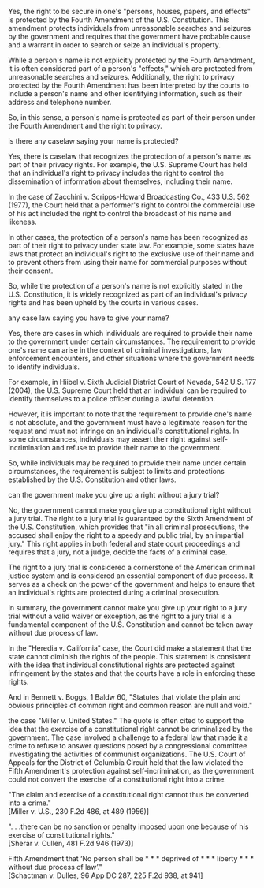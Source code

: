 Yes, the right to be secure in one's "persons, houses, papers, and effects" is protected by the Fourth Amendment of the U.S. Constitution. This amendment protects individuals from unreasonable searches and seizures by the government and requires that the government have probable cause and a warrant in order to search or seize an individual's property.

While a person's name is not explicitly protected by the Fourth Amendment, it is often considered part of a person's "effects," which are protected from unreasonable searches and seizures. Additionally, the right to privacy protected by the Fourth Amendment has been interpreted by the courts to include a person's name and other identifying information, such as their address and telephone number.

So, in this sense, a person's name is protected as part of their person under the Fourth Amendment and the right to privacy.

is there any caselaw saying your name is protected?

Yes, there is caselaw that recognizes the protection of a person's name as part of their privacy rights. For example, the U.S. Supreme Court has held that an individual's right to privacy includes the right to control the dissemination of information about themselves, including their name.

In the case of Zacchini v. Scripps-Howard Broadcasting Co., 433 U.S. 562 (1977), the Court held that a performer's right to control the commercial use of his act included the right to control the broadcast of his name and likeness.

In other cases, the protection of a person's name has been recognized as part of their right to privacy under state law. For example, some states have laws that protect an individual's right to the exclusive use of their name and to prevent others from using their name for commercial purposes without their consent.

So, while the protection of a person's name is not explicitly stated in the U.S. Constitution, it is widely recognized as part of an individual's privacy rights and has been upheld by the courts in various cases.


any case law saying you have to give your name?

Yes, there are cases in which individuals are required to provide their name to the government under certain circumstances. The requirement to provide one's name can arise in the context of criminal investigations, law enforcement encounters, and other situations where the government needs to identify individuals.

For example, in Hiibel v. Sixth Judicial District Court of Nevada, 542 U.S. 177 (2004), the U.S. Supreme Court held that an individual can be required to identify themselves to a police officer during a lawful detention.

However, it is important to note that the requirement to provide one's name is not absolute, and the government must have a legitimate reason for the request and must not infringe on an individual's constitutional rights. In some circumstances, individuals may assert their right against self-incrimination and refuse to provide their name to the government.

So, while individuals may be required to provide their name under certain circumstances, the requirement is subject to limits and protections established by the U.S. Constitution and other laws.

can the government make you give up a right without a jury trial?

No, the government cannot make you give up a constitutional right without a jury trial. The right to a jury trial is guaranteed by the Sixth Amendment of the U.S. Constitution, which provides that "in all criminal prosecutions, the accused shall enjoy the right to a speedy and public trial, by an impartial jury." This right applies in both federal and state court proceedings and requires that a jury, not a judge, decide the facts of a criminal case.

The right to a jury trial is considered a cornerstone of the American criminal justice system and is considered an essential component of due process. It serves as a check on the power of the government and helps to ensure that an individual's rights are protected during a criminal prosecution.

In summary, the government cannot make you give up your right to a jury trial without a valid waiver or exception, as the right to a jury trial is a fundamental component of the U.S. Constitution and cannot be taken away without due process of law.


In the "Heredia v. California" case, the Court did make a statement that the state cannot diminish the rights of the people. This statement is consistent with the idea that individual constitutional rights are protected against infringement by the states and that the courts have a role in enforcing these rights.

And in Bennett v. Boggs, 1 Baldw 60, "Statutes that violate the plain and obvious principles of common right and common reason are null and void."

the case "Miller v. United States." The quote is often cited to support the idea that the exercise of a constitutional right cannot be criminalized by the government. The case involved a challenge to a federal law that made it a crime to refuse to answer questions posed by a congressional committee investigating the activities of communist organizations. The U.S. Court of Appeals for the District of Columbia Circuit held that the law violated the Fifth Amendment's protection against self-incrimination, as the government could not convert the exercise of a constitutional right into a crime.


"The claim and exercise of a constitutional right cannot thus be converted into a crime."  
[Miller v. U.S., 230 F.2d 486, at 489 (1956)]

". . .there can be no sanction or penalty imposed upon one because of his exercise of constitutional rights."  
[Sherar v. Cullen, 481 F.2d 946 (1973)]


Fifth Amendment that ‘No person shall be * * * deprived of * * * liberty * * * without due process of law’."  
[Schactman v. Dulles, 96 App DC 287, 225 F.2d 938, at 941]